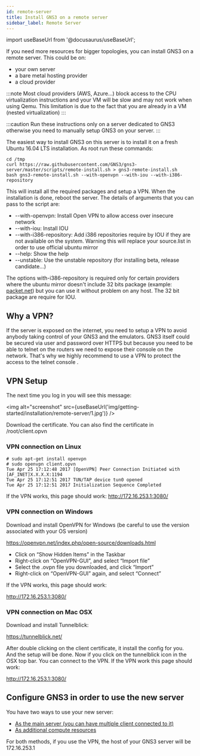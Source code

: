 ```yaml
---
id: remote-server
title: Install GNS3 on a remote server
sidebar_label: Remote Server
---
```


import useBaseUrl from '@docusaurus/useBaseUrl';

If you need more resources for bigger topologies, you can install GNS3 on a remote server. This could be on:
- your own server
- a bare metal hosting provider
- a cloud provider

:::note
Most cloud providers (AWS, Azure...) block  access to the CPU virtualization instructions and your VM will be slow and may not work when using Qemu. This limitation is due to the fact that you are already in a VM (nested virtualization)
:::

:::caution
Run these instructions only on a server dedicated to GNS3 otherwise you need to manually setup GNS3 on your server.
:::

The easiest way to install GNS3 on this server is to install it on a fresh Ubuntu 16.04 LTS installation. As root run these commands:

```
cd /tmp
curl https://raw.githubusercontent.com/GNS3/gns3-server/master/scripts/remote-install.sh > gns3-remote-install.sh
bash gns3-remote-install.sh --with-openvpn --with-iou --with-i386-repository
```

This will install all the required packages and setup a VPN. When the installation is done, reboot the server. The details of arguments that you can pass to the script are:

- --with-openvpn: Install Open VPN to allow access over insecure network
- --with-iou: Install IOU
- --with-i386-repository: Add i386 repositories require by IOU if they are not available on the system. Warning this will replace your source.list in order to use official ubuntu mirror
- --help: Show the help
- --unstable: Use the unstable repository (for installing beta, release candidate…)

The options with-i386-repository is required only for certain providers where the ubuntu mirror doesn't include 32 bits package (example: [packet.net](packet.net)) but you can use it without problem on any host.  The 32 bit package are require for IOU.

## Why a VPN?
If the server is exposed on the internet, you need to setup a VPN to avoid anybody taking control of your GNS3 and the emulators. GNS3 itself could be secured via user and password over HTTPS but because you need to be able to telnet on the routers we need to expose their console on the network. That's why we highly recommend to use a VPN to protect the access to the telnet console .

## VPN Setup
The next time you log in you will see this message:

<img alt="screenshot" src={useBaseUrl('img/getting-started/installation/remote-server/1.jpg')} />

Download the certificate. You can also find the certificate in /root/client.opvn

### VPN connection on Linux

```
# sudo apt-get install openvpn
# sudo openvpn client.opvn
Tue Apr 25 17:12:48 2017 [OpenVPN] Peer Connection Initiated with [AF_INET]X.X.X.X:1194
Tue Apr 25 17:12:51 2017 TUN/TAP device tun0 opened
Tue Apr 25 17:12:51 2017 Initialization Sequence Completed
```

If the VPN works, this page should work:
http://172.16.253.1:3080/

### VPN connection on Windows

Download and install OpenVPN for Windows (be careful to use the version associated with your OS version)

https://openvpn.net/index.php/open-source/downloads.html

- Click on “Show Hidden Items” in the Taskbar
- Right-click on “OpenVPN-GUI”, and select “Import file”
- Select the .ovpn file you downloaded, and click “Import”
- Right-click on “OpenVPN-GUI” again, and select “Connect”

If the VPN works, this page should work:

http://172.16.253.1:3080/

### VPN connection on Mac OSX

Download and install Tunnelblick:

https://tunnelblick.net/

After double clicking on the client certificate, it install the config for you. And the setup will be done.
Now if you click on the tunnelblick icon in the OSX top bar. You can connect to the VPN.
If the VPN work this page should work:

http://172.16.253.1:3080/

## Configure GNS3 in order to use the new server

You have two ways to use your new server:
- [As the main server (you can have multiple client connected to it)](one-server-multiple-clients)
- [As additional compute resources](../../how-to-guides/configure-gns3-to-use-an-additional-remote-server)

For both methods, if you use the VPN, the host of your GNS3 server will be 172.16.253.1
